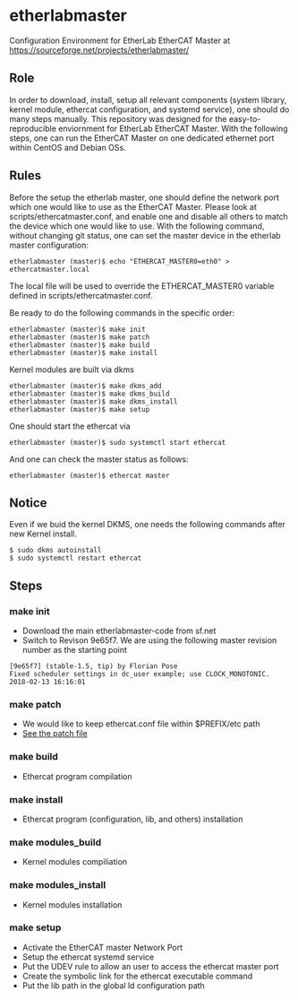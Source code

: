 etherlabmaster
======
Configuration Environment for EtherLab EtherCAT Master at https://sourceforge.net/projects/etherlabmaster/

## Role
In order to download, install, setup all relevant components (system library, kernel module, ethercat configuration, and systemd service), one should do many steps manually. This repository was designed for the easy-to-reproducible enviornment for EtherLab EtherCAT Master. With the following steps, one can run the EtherCAT Master on one dedicated ethernet port within CentOS and Debian OSs.



## Rules

Before the setup the etherlab master, one should define the network port which one would like to use as the EtherCAT Master. Please look at scripts/ethercatmaster.conf, and enable one and disable all others to match the device which one would like to use. With the following command, without changing git status, one can set the master device in the etherlab master configuration:

```
etherlabmaster (master)$ echo "ETHERCAT_MASTER0=eth0" > ethercatmaster.local
```
The local file will be used to override the ETHERCAT_MASTER0 variable defined in scripts/ethercatmaster.conf.

Be ready to do the following commands in the specific order:

```
etherlabmaster (master)$ make init
etherlabmaster (master)$ make patch
etherlabmaster (master)$ make build
etherlabmaster (master)$ make install
```

Kernel modules are built via dkms

```
etherlabmaster (master)$ make dkms_add
etherlabmaster (master)$ make dkms_build
etherlabmaster (master)$ make dkms_install
etherlabmaster (master)$ make setup
```

One should start the ethercat via
```
etherlabmaster (master)$ sudo systemctl start ethercat
```
And one can check the master status as follows:
```
etherlabmaster (master)$ ethercat master
```

## Notice

Even if we buid the kernel DKMS, one needs the following commands after new Kernel install.

```
$ sudo dkms autoinstall
$ sudo systemctl restart ethercat

```

## Steps

### make init
* Download the main etherlabmaster-code from sf.net
* Switch to Revison 9e65f7. We are using the following master revision number as the starting point  
```
[9e65f7] (stable-1.5, tip) by Florian Pose 
Fixed scheduler settings in dc_user example; use CLOCK_MONOTONIC.
2018-02-13 16:16:01 
```
### make patch
* We would like to keep ethercat.conf file within $PREFIX/etc path
* [See the patch file](./patch/Site/use_prefix_for_ethercat_conf_path.p0.patch)

### make build
* Ethercat program compilation

### make install
* Ethercat program (configuration, lib, and others) installation

### make modules_build
* Kernel modules compiliation

### make modules_install
* Kernel modules installation

### make setup

* Activate the EtherCAT master Network Port
* Setup the ethercat systemd service
* Put the UDEV rule to allow an user to access the ethercat master port
* Create the symbolic link for the ethercat executable command
* Put the lib path in the global ld configuration path
